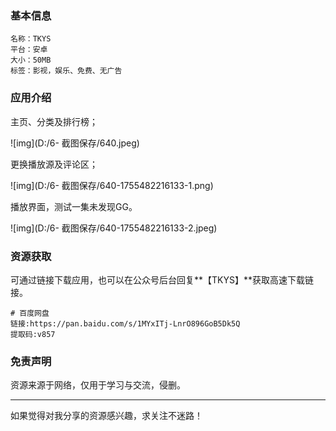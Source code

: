 ### 基本信息

```
名称：TKYS
平台：安卓
大小：50MB
标签：影视，娱乐、免费、无广告
```

### 应用介绍

主页、分类及排行榜；

![img](D:/6- 截图保存/640.jpeg)

更换播放源及评论区；

![img](D:/6- 截图保存/640-1755482216133-1.png)

播放界面，测试一集未发现GG。

![img](D:/6- 截图保存/640-1755482216133-2.jpeg)

### 资源获取

可通过链接下载应用，也可以在公众号后台回复**【TKYS】**获取高速下载链接。

```
# 百度网盘
链接:https://pan.baidu.com/s/1MYxITj-LnrO896GoB5Dk5Q 
提取码:v857
```

### 免责声明

资源来源于网络，仅用于学习与交流，侵删。

------

如果觉得对我分享的资源感兴趣，求关注不迷路！
